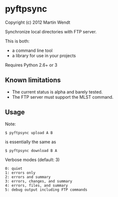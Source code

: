 # pyftpsync
Copyright (c) 2012 Martin Wendt

Synchronize local directories with FTP server.

This is both:
  - a command line tool 
  - a library for use in your projects


Requires Python 2.6+ or 3

## Known limitations
  - The current status is alpha and barely tested.
  - The FTP server must support the MLST command.


## Usage
Note:

    $ pyftpsync upload A B

is essentially the same as

    $ pyftpsync download B A

Verbose modes (default: 3)

    0: quiet
    1: errors only
    2: errors and summary
    3: errors, changes, and summary
    4: errors, files, and summary
    5: debug output including FTP commands
